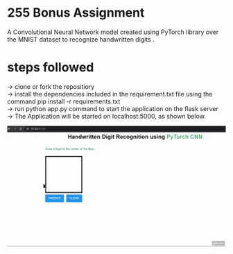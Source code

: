 # 255 Bonus Assignment
A Convolutional Neural Network model created using PyTorch library over the MNIST dataset to recognize handwritten digits . <br />

# steps followed
-> clone or fork the repositiory <br />
-> install the dependencies included in the requirement.txt file using the command pip install -r requirements.txt<br />
-> run python app.py command to start the application on the flask server<br />
-> The Application will be started on localhost:5000, as shown below.<br />



![](digit_demo.gif)
